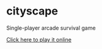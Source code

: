 # cityscape
Single-player arcade survival game

[Click here to play it online](https://diogoeichert.github.io/cityscape)
